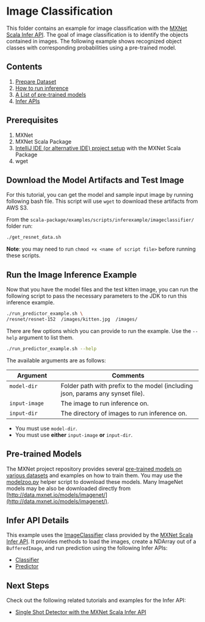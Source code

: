 <!-- This file should be in scala-package/examples/scripts/inferexample or another readme should be there that points to this file. -->
<!-- The SSD example is going into a subfolder objectdetector, so let's be consistent otherwise this readme speaks for all of the inferexample subfolders...-->

# Image Classification

This folder contains an example for image classification with the [MXNet Scala Infer API](https://github.com/apache/incubator-mxnet/tree/master/scala-package/infer).
The goal of image classification is to identify the objects contained in images.
The following example shows recognized object classes with corresponding probabilities using a pre-trained model.


## Contents

1. [Prepare Dataset](#basic-usages)
2. [How to run inference](#prepare-datasets)
3. [A List of pre-trained models](#pre-trained-models)
4. [Infer APIs](#infer-apis-used)

## Prerequisites

1. MXNet
2. MXNet Scala Package
3. [IntelliJ IDE (or alternative IDE) project setup](http://mxnet.incubator.apache.org/tutorials/scala/mxnet_scala_on_intellij.html) with the MXNet Scala Package
4. wget

## Download the Model Artifacts and Test Image

For this tutorial, you can get the model and sample input image by running following bash file. This script will use `wget` to download these artifacts from AWS S3.

From the `scala-package/examples/scripts/inferexample/imageclassifier/` folder run:

```bash
./get_resnet_data.sh
```

**Note**: you may need to run `chmod +x <name of script file>` before running these scripts.

## Run the Image Inference Example

Now that you have the model files and the test kitten image, you can run the following script to pass the necessary parameters to the JDK to run this inference example.

```bash
./run_predictor_example.sh \
/resnet/resnet-152  /images/kitten.jpg  /images/
```
<!-- it seems weird to use these absolute paths -->

There are few options which you can provide to run the example. Use the `--help` argument to list them.

```bash
./run_predictor_example.sh --help
```

The available arguments are as follows:

| Argument                      | Comments                                 |
| ----------------------------- | ---------------------------------------- |
| `model-dir`                   | Folder path with prefix to the model (including json, params any synset file). |
| `input-image`                 | The image to run inference on. |
| `input-dir`                   | The directory of images to run inference on. |

* You must use `model-dir`.
* You must use **either** `input-image` **or** `input-dir`.
<!-- can you use both? why would you? -->
<!-- does it work with only jpg or do other image formats work? -->
<!-- what are the implications of picking other image formats? where do you fix that? -->

## Pre-trained Models

The MXNet project repository provides several [pre-trained models on various datasets](https://github.com/apache/incubator-mxnet/tree/master/example/image-classification#pre-trained-models) and examples on how to train them. You may use the [modelzoo.py](https://github.com/apache/incubator-mxnet/blob/master/example/image-classification/common/modelzoo.py) helper script to download these models. Many ImageNet models may be also be downloaded directly from [http://data.mxnet.io/models/imagenet/](http://data.mxnet.io/models/imagenet/).

## Infer API Details

This example uses the [ImageClassifier](https://github.com/apache/incubator-mxnet/blob/master/scala-package/infer/src/main/scala/ml/dmlc/mxnet/infer/ImageClassifier.scala)
class provided by the [MXNet Scala Infer API](https://github.com/apache/incubator-mxnet/tree/master/scala-package/infer).
It provides methods to load the images, create a NDArray out of a `BufferedImage`, and run prediction using the following Infer APIs:
* [Classifier](https://github.com/apache/incubator-mxnet/blob/master/scala-package/infer/src/main/scala/ml/dmlc/mxnet/infer/Classifier.scala)
* [Predictor](https://github.com/apache/incubator-mxnet/blob/master/scala-package/infer/src/main/scala/ml/dmlc/mxnet/infer/Predictor.scala)

## Next Steps

Check out the following related tutorials and examples for the Infer API:

* [Single Shot Detector with the MXNet Scala Infer API](objectdetector/README.md)
